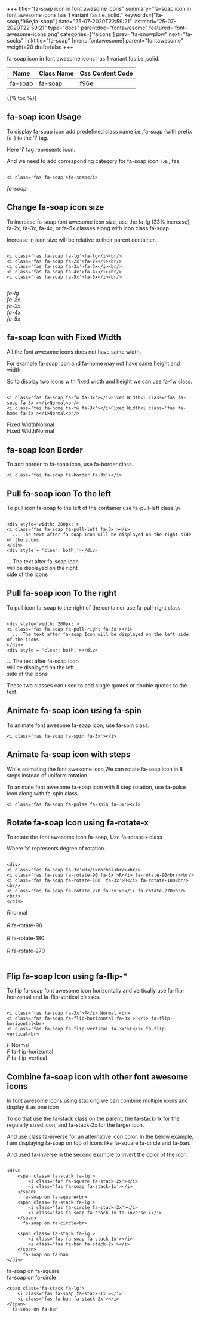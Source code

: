 +++
title="fa-soap icon in font awesome icons"
summary="fa-soap icon in font awesome icons has 1 variant fas i.e.,solid."
keywords=["fa-soap,f96e,fa-soap"]
date="25-07-2020T22:59:21"
lastmod="25-07-2020T22:59:21"
type="docs"
parentdoc="fontawesome"
featured='font-awesome-icons.png'
categories=['faicons']
prev="fa-snowplow"
next="fa-socks"
linktitle="fa-soap"
[menu.fontawesome]
parent="fontawesome"
weight=20
draft=false
+++


fa-soap icon in font awesome icons has 1 variant fas i.e.,solid.

<div class='table-responsive'><table class='table'><thead><tr><th>Name</th><th>Class Name</th><th>Css Content Code</th></tr></thead><tbody><tr><td>fa-soap</td><td>fa-soap</td><td>f96e</td></tr></tbody></table></div>


{{% toc %}}


## fa-soap icon Usage

To display fa-soap icon add predefined class name i.e.,fa-soap (with prefix fa-) to the 'i' tag.

Here 'i' tag represents icon.

And we need to add corresponding category for fa-soap icon. i.e., fas.


```

<i class='fas fa-soap'>fa-soap</i>
```

<i class='fas fa-soap'>fa-soap</i>




## Change fa-soap icon size
To increase fa-soap font awesome icon size, use the fa-lg (33% increase), fa-2x, fa-3x, fa-4x, or fa-5x classes along with icon class fa-soap.

Increase in icon size will be relative to their parent container. 

```

<i class='fas fa-soap fa-lg'>fa-lg</i><br/>
<i class='fas fa-soap fa-2x'>fa-2x</i><br/>
<i class='fas fa-soap fa-3x'>fa-3x</i><br/>
<i class='fas fa-soap fa-4x'>fa-4x</i><br/>
<i class='fas fa-soap fa-5x'>fa-5x</i><br/>
            
```

<i class='fas fa-soap fa-lg'>fa-lg</i><br/>
<i class='fas fa-soap fa-2x'>fa-2x</i><br/>
<i class='fas fa-soap fa-3x'>fa-3x</i><br/>
<i class='fas fa-soap fa-4x'>fa-4x</i><br/>
<i class='fas fa-soap fa-5x'>fa-5x</i><br/>
            



## fa-soap Icon with Fixed Width 

All the font awesome icons does not have same width.

For example fa-soap icon and fa-home may not have same height and width.

So to display two icons with fixed width and height we can use fa-fw class.


```

<i class='fas fa-soap fa-fw fa-3x'></i>Fixed Width<i class='fas fa-soap fa-3x'></i>Normal<br/>
<i class='fas fa-home fa-fw fa-3x'></i>Fixed Width<i class='fas fa-home fa-3x'></i>Normal<br/>
```

<i class='fas fa-soap fa-fw fa-3x'></i>Fixed Width<i class='fas fa-soap fa-3x'></i>Normal<br/>
<i class='fas fa-home fa-fw fa-3x'></i>Fixed Width<i class='fas fa-home fa-3x'></i>Normal<br/>



## fa-soap Icon Border 

To add border to fa-soap icon, use fa-border class.


```
<i class='fas fa-soap fa-border fa-3x'></i>

```
<i class='fas fa-soap fa-border fa-3x'></i>





## Pull fa-soap icon To the left

To pull icon fa-soap to the left of the container use fa-pull-left class.\n

```

<div style='width: 200px;'>
<i class='fas fa-soap fa-pull-left fa-3x'></i>
  ... The text after fa-soap Icon will be displayed on the right side of the icons
</div>
<div style = 'clear: both;'></div>
```

<div style='width: 200px;'>
<i class='fas fa-soap fa-pull-left fa-3x'></i>
  ... The text after fa-soap Icon will be displayed on the right side of the icons
</div>
<div style = 'clear: both;'></div>




## Pull fa-soap icon To the right
To pull icon fa-soap to the right of the container use fa-pull-right class.

```

<div style='width: 200px;'>
<i class='fas fa-soap fa-pull-right fa-3x'></i>
  ... The text after fa-soap Icon will be displayed on the left side of the icons
</div>
<div style = 'clear: both;'></div>
```

<div style='width: 200px;'>
<i class='fas fa-soap fa-pull-right fa-3x'></i>
  ... The text after fa-soap Icon will be displayed on the left side of the icons
</div>
<div style = 'clear: both;'></div>

These two classes can used to add single quotes or double quotes to the text.


## Animate fa-soap icon using fa-spin
To animate font awesome fa-soap icon, use fa-spin class.

```
<i class='fas fa-soap fa-spin fa-3x'></i>
```
<i class='fas fa-soap fa-spin fa-3x'></i>




## Animate fa-soap icon with steps
While animating the font awesome icon,We can rotate fa-soap icon in 8 steps instead of uniform rotation.

To animate font awesome fa-soap icon with 8 step rotation, use fa-pulse icon along with fa-spin class.


```
<i class='fas fa-soap fa-pulse fa-spin fa-3x'></i>

```
<i class='fas fa-soap fa-pulse fa-spin fa-3x'></i>





## Rotate fa-soap Icon using fa-rotate-x
To rotate the font awesome icon fa-soap, Use fa-rotate-x class

Where 'x' represents degree of rotation.


```

<div>
<i class='fas fa-soap fa-3x'>R</i>normal<br/><br/>
<i class='fas fa-soap fa-rotate-90 fa-3x'>R</i> fa-rotate-90<br/><br/> 
<i class='fas fa-soap fa-rotate-180  fa-3x'>R</i> fa-rotate-180<br/><br/> 
<i class='fas fa-soap fa-rotate-270 fa-3x'>R</i> fa-rotate-270<br/><br/>
</div>
```

<div>
<i class='fas fa-soap fa-3x'>R</i>normal<br/><br/>
<i class='fas fa-soap fa-rotate-90 fa-3x'>R</i> fa-rotate-90<br/><br/> 
<i class='fas fa-soap fa-rotate-180  fa-3x'>R</i> fa-rotate-180<br/><br/> 
<i class='fas fa-soap fa-rotate-270 fa-3x'>R</i> fa-rotate-270<br/><br/>
</div>




## Flip fa-soap Icon using fa-flip-*
To flip fa-soap font awesome icon horizontally and vertically use fa-flip-horizontal and fa-flip-vertical classes. 

```

<i class='fas fa-soap fa-3x'>F</i> Normal <br>
<i class='fas fa-soap fa-flip-horizontal fa-3x'>F</i> fa-flip-horizontal<br>
<i class='fas fa-soap fa-flip-vertical fa-3x'>F</i> fa-flip-vertical<br>
```

<i class='fas fa-soap fa-3x'>F</i> Normal <br>
<i class='fas fa-soap fa-flip-horizontal fa-3x'>F</i> fa-flip-horizontal<br>
<i class='fas fa-soap fa-flip-vertical fa-3x'>F</i> fa-flip-vertical<br>




## Combine fa-soap icon with other font awesome icons
In font awesome icons,using stacking we can combine multiple icons and display it as one icon 

To do that use the fa-stack class on the parent, the fa-stack-1x for the regularly sized icon, and fa-stack-2x for the larger icon.

And use class fa-inverse for an alternative icon color. 
In the below example, I am displaying fa-soap on top of icons like fa-square,fa-circle and fa-ban.

And used fa-inverse in the second example to invert the color of the icon.

```

<div>
    <span class='fa-stack fa-lg'>
        <i class='far fa-square fa-stack-2x'></i>
        <i class='fas fa-soap fa-stack-1x'></i>
    </span>
      fa-soap on fa-square<br>
    <span class='fa-stack fa-lg'>
        <i class='fas fa-circle fa-stack-2x'></i>
        <i class='fas fa-soap fa-stack-1x fa-inverse'></i>
    </span>
      fa-soap on fa-circle<br>

    <span class='fa-stack fa-lg'>
        <i class='fas fa-soap fa-stack-1x'></i>
        <i class='fas fa-ban fa-stack-2x'></i>
    </span>
      fa-soap on fa-ban
</div>
```

<div>
    <span class='fa-stack fa-lg'>
        <i class='far fa-square fa-stack-2x'></i>
        <i class='fas fa-soap fa-stack-1x'></i>
    </span>
      fa-soap on fa-square<br>
    <span class='fa-stack fa-lg'>
        <i class='fas fa-circle fa-stack-2x'></i>
        <i class='fas fa-soap fa-stack-1x fa-inverse'></i>
    </span>
      fa-soap on fa-circle<br>

    <span class='fa-stack fa-lg'>
        <i class='fas fa-soap fa-stack-1x'></i>
        <i class='fas fa-ban fa-stack-2x'></i>
    </span>
      fa-soap on fa-ban
</div>






